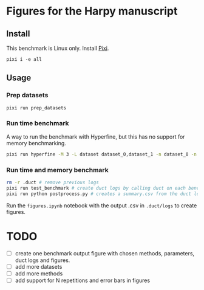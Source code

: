 # Figures for the Harpy manuscript

## Install
This benchmark is Linux only. Install [Pixi](https://pixi.sh/latest/).

```
pixi i -e all
```

## Usage

### Prep datasets
```bash
pixi run prep_datasets
```

### Run time benchmark
A way to run the benchmark with Hyperfine, but this has no support for memory benchmarking.

```bash
pixi run hyperfine -M 3 -L dataset dataset_0,dataset_1 -n dataset_0 -n dataset_1 -w 1 'pixi run -e all --frozen python benchmark.py data/{dataset}.zarr'
```

### Run time and memory benchmark
```bash
rm -r .duct # remove previous logs
pixi run test_benchmark # create duct logs by calling duct on each benchmark sample
pixi run python postprocess.py # creates a summary.csv from the duct logs
```

Run the `figures.ipynb` notebook with the output .csv in `.duct/logs` to create figures.

# TODO

- [ ] create one benchmark output figure with chosen methods, parameters, duct logs and figures.
- [ ] add more datasets
- [ ] add more methods
- [ ] add support for N repetitions and error bars in figures
